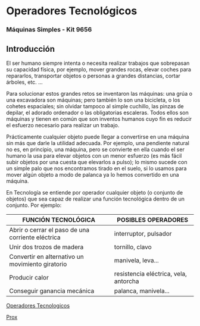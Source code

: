 # Operadores Tecnológicos
### Máquinas Simples - Kit 9656
## Introducción

El ser humano siempre intenta o necesita  realizar trabajos que sobrepasan su capacidad física, por ejemplo, mover grandes rocas, elevar coches para repararlos, transportar objetos o personas a grandes distancias, cortar árboles, etc. ...

Para solucionar estos grandes retos se inventaron las máquinas: una grúa o una excavadora son máquinas; pero también lo son una bicicleta, o los cohetes espaciales; sin olvidar tampoco al simple cuchillo, las pinzas de depilar, el adorado ordenador o las obligatorias escaleras. Todos ellos son máquinas y  tienen en común que son inventos humanos cuyo fin es reducir el esfuerzo necesario para realizar un trabajo.

Prácticamente cualquier objeto puede llegar a convertirse en una máquina sin más que darle la utilidad adecuada. Por ejemplo, una pendiente natural no es, en principio, una máquina, pero se convierte en ella cuando el ser humano la usa para elevar objetos con un menor esfuerzo (es más fácil subir objetos por una cuesta que elevarlos a pulso); lo mismo sucede con un simple palo que nos encontramos tirado en el suelo, si lo usamos para mover algún objeto a modo de palanca ya lo hemos convertido en una máquina.

En Tecnología se entiende por operador cualquier objeto (o conjunto de objetos) que sea capaz de realizar una función tecnológica dentro de un conjunto. Por ejemplo:

|FUNCIÓN TECNOLÓGICA|POSIBLES OPERADORES|
|---|---|
|Abrir o cerrar el paso de una corriente eléctrica|interruptor, pulsador|
|Unir dos trozos de madera|tornillo, clavo|
|Convertir en alternativo un movimiento giratorio|manivela, leva...|
|Producir calor|resistencia eléctrica, vela, antorcha|
|Conseguir ganancia mecánica|palanca, manivela...|

[Operadores Tecnologicos](https://github.com/jefaturapalaa/olimpiadainet2018/blob/master/WeDo/3_-_Operadores_Tecnologicos.pdf)

[Prox](WeDo03.md)

